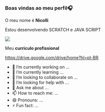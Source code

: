 ### Boas vindas ao meu perfil🎧

O meu nome é **Nicolli**

Estou desenvolvendo SCRATCH e JAVA SCRIPT

![](https://media1.tenor.com/m/kB85sYBhI6oAAAAC/mocking-spongebob-mocking.gif)

Meu **curriculo profissional**

https://drive.google.com/drive/home?hl=pt-BR

- 🔭 I’m currently working on ...
- 🌱 I’m currently learning ...
- 👯 I’m looking to collaborate on ...
- 🤔 I’m looking for help with ...
- 💬 Ask me about ...
- 📫 How to reach me: ...
- 😄 Pronouns: ...
- ⚡ Fun fact: ...


